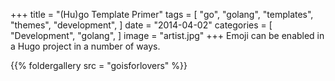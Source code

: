 +++
title = "(Hu)go Template Primer"
tags = [
"go",
"golang",
"templates",
"themes",
"development",
]
date = "2014-04-02"
categories = [
"Development",
"golang",
]
image = "artist.jpg"
+++
Emoji can be enabled in a Hugo project in a number of ways.
<!--more--> 

<!-- source of images is folder in same directory with same name as page -->
  {{% foldergallery src = "goisforlovers" %}}